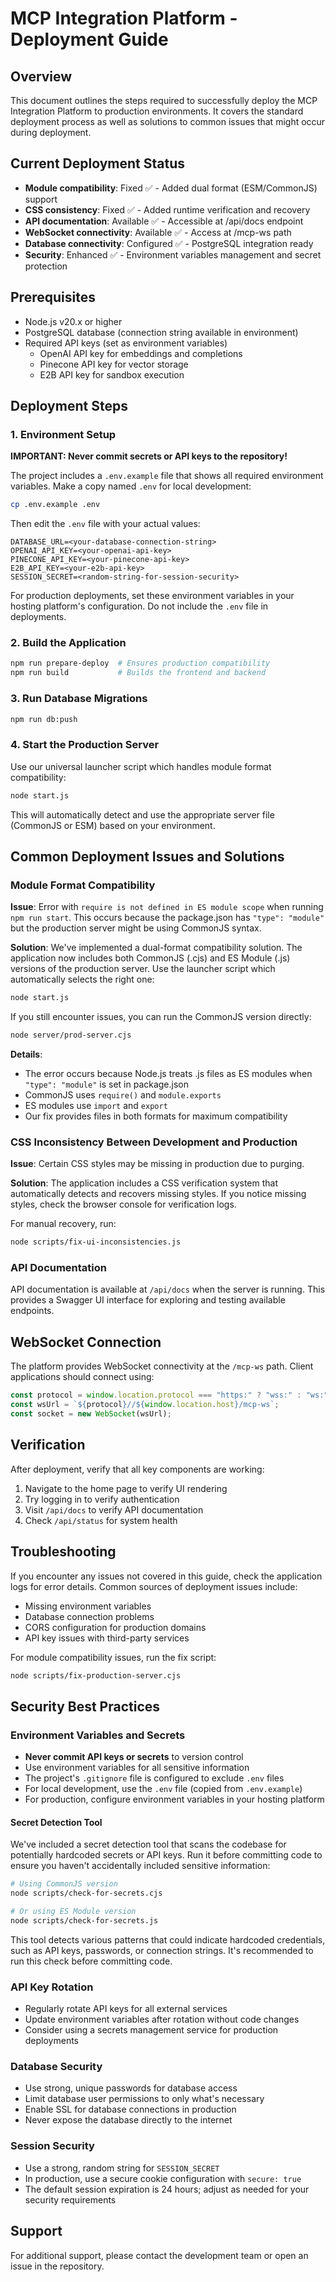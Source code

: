 # MCP Integration Platform - Deployment Guide

## Overview

This document outlines the steps required to successfully deploy the MCP Integration Platform to production environments. It covers the standard deployment process as well as solutions to common issues that might occur during deployment.

## Current Deployment Status

- **Module compatibility**: Fixed ✅ - Added dual format (ESM/CommonJS) support
- **CSS consistency**: Fixed ✅ - Added runtime verification and recovery
- **API documentation**: Available ✅ - Accessible at /api/docs endpoint
- **WebSocket connectivity**: Available ✅ - Access at /mcp-ws path
- **Database connectivity**: Configured ✅ - PostgreSQL integration ready
- **Security**: Enhanced ✅ - Environment variables management and secret protection

## Prerequisites

- Node.js v20.x or higher
- PostgreSQL database (connection string available in environment)
- Required API keys (set as environment variables)
  - OpenAI API key for embeddings and completions
  - Pinecone API key for vector storage
  - E2B API key for sandbox execution

## Deployment Steps

### 1. Environment Setup

**IMPORTANT: Never commit secrets or API keys to the repository!**

The project includes a `.env.example` file that shows all required environment variables. Make a copy named `.env` for local development:

```bash
cp .env.example .env
```

Then edit the `.env` file with your actual values:

```
DATABASE_URL=<your-database-connection-string>
OPENAI_API_KEY=<your-openai-api-key>
PINECONE_API_KEY=<your-pinecone-api-key>
E2B_API_KEY=<your-e2b-api-key>
SESSION_SECRET=<random-string-for-session-security>
```

For production deployments, set these environment variables in your hosting platform's configuration. Do not include the `.env` file in deployments.

### 2. Build the Application

```bash
npm run prepare-deploy  # Ensures production compatibility
npm run build           # Builds the frontend and backend
```

### 3. Run Database Migrations

```bash
npm run db:push
```

### 4. Start the Production Server

Use our universal launcher script which handles module format compatibility:

```bash
node start.js
```

This will automatically detect and use the appropriate server file (CommonJS or ESM) based on your environment.

## Common Deployment Issues and Solutions

### Module Format Compatibility

**Issue**: Error with `require is not defined in ES module scope` when running `npm run start`. This occurs because the package.json has `"type": "module"` but the production server might be using CommonJS syntax.

**Solution**: We've implemented a dual-format compatibility solution. The application now includes both CommonJS (.cjs) and ES Module (.js) versions of the production server. Use the launcher script which automatically selects the right one:

```bash
node start.js
```

If you still encounter issues, you can run the CommonJS version directly:

```bash
node server/prod-server.cjs
```

**Details**:
- The error occurs because Node.js treats .js files as ES modules when `"type": "module"` is set in package.json
- CommonJS uses `require()` and `module.exports`
- ES modules use `import` and `export`
- Our fix provides files in both formats for maximum compatibility

### CSS Inconsistency Between Development and Production

**Issue**: Certain CSS styles may be missing in production due to purging.

**Solution**: The application includes a CSS verification system that automatically detects and recovers missing styles. If you notice missing styles, check the browser console for verification logs.

For manual recovery, run:

```bash
node scripts/fix-ui-inconsistencies.js
```

### API Documentation

API documentation is available at `/api/docs` when the server is running. This provides a Swagger UI interface for exploring and testing available endpoints.

## WebSocket Connection

The platform provides WebSocket connectivity at the `/mcp-ws` path. Client applications should connect using:

```javascript
const protocol = window.location.protocol === "https:" ? "wss:" : "ws:";
const wsUrl = `${protocol}//${window.location.host}/mcp-ws`;
const socket = new WebSocket(wsUrl);
```

## Verification

After deployment, verify that all key components are working:

1. Navigate to the home page to verify UI rendering
2. Try logging in to verify authentication
3. Visit `/api/docs` to verify API documentation
4. Check `/api/status` for system health

## Troubleshooting

If you encounter any issues not covered in this guide, check the application logs for error details. Common sources of deployment issues include:

- Missing environment variables
- Database connection problems
- CORS configuration for production domains
- API key issues with third-party services

For module compatibility issues, run the fix script:

```bash
node scripts/fix-production-server.cjs
```

## Security Best Practices

### Environment Variables and Secrets

- **Never commit API keys or secrets** to version control
- Use environment variables for all sensitive information
- The project's `.gitignore` file is configured to exclude `.env` files
- For local development, use the `.env` file (copied from `.env.example`)
- For production, configure environment variables in your hosting platform

#### Secret Detection Tool

We've included a secret detection tool that scans the codebase for potentially hardcoded secrets or API keys. Run it before committing code to ensure you haven't accidentally included sensitive information:

```bash
# Using CommonJS version
node scripts/check-for-secrets.cjs

# Or using ES Module version
node scripts/check-for-secrets.js
```

This tool detects various patterns that could indicate hardcoded credentials, such as API keys, passwords, or connection strings. It's recommended to run this check before committing code.

### API Key Rotation

- Regularly rotate API keys for all external services
- Update environment variables after rotation without code changes
- Consider using a secrets management service for production deployments

### Database Security

- Use strong, unique passwords for database access
- Limit database user permissions to only what's necessary
- Enable SSL for database connections in production
- Never expose the database directly to the internet

### Session Security

- Use a strong, random string for `SESSION_SECRET`
- In production, use a secure cookie configuration with `secure: true`
- The default session expiration is 24 hours; adjust as needed for your security requirements

## Support

For additional support, please contact the development team or open an issue in the repository.